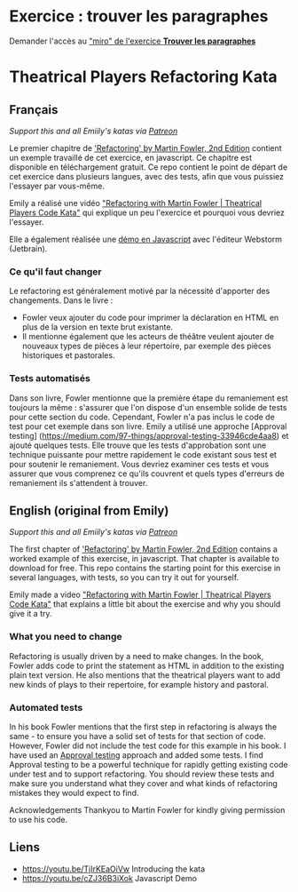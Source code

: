 # Exercice : trouver les paragraphes

Demander l'accès au ["miro" de l'exercice **Trouver les paragraphes**](https://miro.com/welcomeonboard/N04vN1V6TkNmaWRwM29IVmxxVldYNTNVY0VQUGtuczZFVlBpaDgrMjAxQUk1VGpmYkNxYTdHQ0dtKzZIeXJGdVRYdlV5dlVnQTBwQzVaRUpVUHArQzdkb0thS1B6bklkaCtGM21rRkNsVTdpWUlnSWtBbTdEMWI0SEk1Ykt5RVBNakdSWkpBejJWRjJhRnhhb1UwcS9BPT0hdjE=?share_link_id=371415599064)

# Theatrical Players Refactoring Kata
## Français
_Support this and all Emiily's katas via [Patreon](https://www.patreon.com/EmilyBache)_

Le premier chapitre de ['Refactoring' by Martin Fowler, 2nd Edition](https://www.thoughtworks.com/books/refactoring2) contient un exemple travaillé de cet exercice, en javascript. Ce chapitre est disponible en téléchargement gratuit. Ce repo contient le point de départ de cet exercice dans plusieurs langues, avec des tests, afin que vous puissiez l'essayer par vous-même.

Emily a réalisé une vidéo ["Refactoring with Martin Fowler | Theatrical Players Code Kata"](https://youtu.be/TjIrKEaOiVw) qui explique un peu l'exercice et pourquoi vous devriez l'essayer.

Elle a également réalisée une [démo en Javascript](https://youtu.be/cZJ36B3iXok) avec l'éditeur Webstorm (Jetbrain).

### Ce qu'il faut changer
Le refactoring est généralement motivé par la nécessité d'apporter des changements. Dans le livre : 
* Fowler veux ajouter du code pour imprimer la déclaration en HTML en plus de la version en texte brut existante.
* Il mentionne également que les acteurs de théâtre veulent ajouter de nouveaux types de pièces à leur répertoire, par exemple des pièces historiques et pastorales.

### Tests automatisés
Dans son livre, Fowler mentionne que la première étape du remaniement est toujours la même : s'assurer que l'on dispose d'un ensemble solide de tests pour cette section du code. Cependant, Fowler n'a pas inclus le code de test pour cet exemple dans son livre. Emily a utilisé une approche [Approval testing] (https://medium.com/97-things/approval-testing-33946cde4aa8) et ajouté quelques tests. Elle trouve que les tests d'approbation sont une technique puissante pour mettre rapidement le code existant sous test et pour soutenir le remaniement. Vous devriez examiner ces tests et vous assurer que vous comprenez ce qu'ils couvrent et quels types d'erreurs de remaniement ils s'attendent à trouver.

## English (original from Emily)
_Support this and all Emiily's katas via [Patreon](https://www.patreon.com/EmilyBache)_

The first chapter of ['Refactoring' by Martin Fowler, 2nd Edition](https://www.thoughtworks.com/books/refactoring2) contains a worked example of this exercise, in javascript. That chapter is available to download for free. This repo contains the starting point for this exercise in several languages, with tests, so you can try it out for yourself.

Emily made a video ["Refactoring with Martin Fowler | Theatrical Players Code Kata"](https://youtu.be/TjIrKEaOiVw) that explains a little bit about the exercise and why you should give it a try.

### What you need to change
Refactoring is usually driven by a need to make changes. In the book, Fowler adds code to print the statement as HTML in addition to the existing plain text version. He also mentions that the theatrical players want to add new kinds of plays to their repertoire, for example history and pastoral.

### Automated tests
In his book Fowler mentions that the first step in refactoring is always the same - to ensure you have a solid set of tests for that section of code. However, Fowler did not include the test code for this example in his book. I have used an [Approval testing](https://medium.com/97-things/approval-testing-33946cde4aa8) approach and added some tests. I find Approval testing to be a powerful technique for rapidly getting existing code under test and to support refactoring. You should review these tests and make sure you understand what they cover and what kinds of refactoring mistakes they would expect to find.

Acknowledgements
Thankyou to Martin Fowler for kindly giving permission to use his code.

## Liens
* https://youtu.be/TjIrKEaOiVw Introducing the kata
* https://youtu.be/cZJ36B3iXok Javascript Demo 

